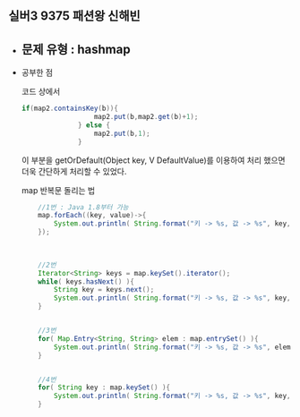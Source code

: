 ## 실버3 9375 패션왕 신해빈

- 문제 유형 : 
  hashmap
  ---

- 공부한 점

  코드 상에서

  

  ```java
  if(map2.containsKey(b)){
                    map2.put(b,map2.get(b)+1);
    	        } else {
    	            map2.put(b,1);
    	        }
  ```



  이 부분을 getOrDefault(Object key, V DefaultValue)를 이용하여
  처리 했으면 더욱 간단하게 처리할 수 있었다.


  map 반복문 돌리는 법





  ```java
      //1번 : Java 1.8부터 가능
      map.forEach((key, value)->{
          System.out.println( String.format("키 -> %s, 값 -> %s", key, value) );
      });
      
      

      //2번
      Iterator<String> keys = map.keySet().iterator();
      while( keys.hasNext() ){
          String key = keys.next();
          System.out.println( String.format("키 -> %s, 값 -> %s", key, map.get(key)) );
      }


      //3번
      for( Map.Entry<String, String> elem : map.entrySet() ){
          System.out.println( String.format("키 -> %s, 값 -> %s", elem.getKey(), elem.getValue()) );
      }


      //4번
      for( String key : map.keySet() ){
          System.out.println( String.format("키 -> %s, 값 -> %s", key, map.get(key)) );
      }
  ```
  

